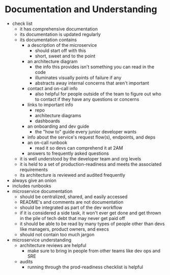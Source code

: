 # Documentation and Understanding

- check list
  - it has comprehensive documentation
  - its documentation is updated regularly
  - its documentation contains
    - a description of the microservice
      - should start off with this
      - short, sweet and to the point
    - an architecture diagram
      - the info this provides isn't something you can read in the code
      - illuminates visually points of failure if any
      - abstracts away internal concerns that aren't important
    - contact and on-call info
      - also helpful for people outside of the team to figure out who to contact if they have any questions or concerns
    - links to important info
      - repo
      - architecture diagrams
      - dashboards
    - an onboarding and dev guide
      - the "how to" guide every junior developer wants
    - info about the service's request flow(s), endpoints, and deps
    - an on-call runbook
      - read it so devs can comprehend it at 2AM
    - answers to frequently asked questions
  - it is well understood by the developer team and org levels
  - it is held to a set of production-readiness and meets the associated requirements
  - its architecture is reviewed and audited frequently
- always give an onion
- includes runbooks
- microservice documentation
  - should be centralized, shared, and easily accessed
  - README's and comments are not documentation
  - should be integrated as part of the dev workflow
  - if it is considered a side task, it won't ever get done and get thrown in the pile of tech debt that may never get paid off
  - it should be able to be read by many types of people other than devs like managers, product owners, and execs
  - should not contain too much jargon
- microservice understanding
  - architecture reviews are helpful
    - make sure to bring in people from other teams like dev ops and SRE
  - audits
    - running through the prod-readiness checklist is helpful